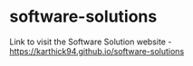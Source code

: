 # software-solutions
Link to visit the Software Solution website  - https://karthick94.github.io/software-solutions
